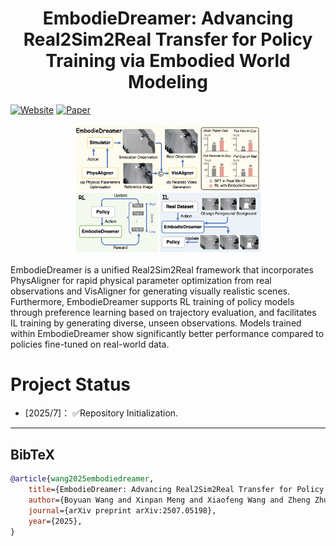 <div align="center">   
  
# EmbodieDreamer: Advancing Real2Sim2Real Transfer for Policy Training via Embodied World Modeling

</div>

<!-- [Project Page](https://humandreamer.github.io/)  | [Paper](https://arxiv.org/abs/2503.24026)  -->
[![Website](https://img.shields.io/badge/Project-Website-0073e6)](https://embodiedreamer.github.io/)
[![Paper](https://img.shields.io/badge/arXiv-PDF-b31b1b)](https://arxiv.org/abs/2507.05198)
<!-- [![License](https://img.shields.io/badge/License-MIT-blue.svg)](https://opensource.org/licenses/MIT) -->


<div align="center">
<img src="./assets/main_demo.png" alt="Teaser Image" width="60%">
</div>

EmbodieDreamer is a unified Real2Sim2Real framework that incorporates PhysAligner for
rapid physical parameter optimization from real observations and VisAligner for generating visually
realistic scenes. Furthermore, EmbodieDreamer supports RL training of policy models through
preference learning based on trajectory evaluation, and facilitates IL training by generating diverse,
unseen observations. Models trained within EmbodieDreamer show significantly better performance
compared to policies fine-tuned on real-world data.

<!-- ## Method Overview

Training pipeline of the proposed *Text-to-Pose* generation. Pose data are encoded in latent space via the Pose VAE, which are then processed by the proposed MotionDiT, where local feature aggregation and global attention are utilized to capture information from the entire pose sequence. Finally, the LAMA loss is calculated via the proposed CLoP, which enhances the training of MotionDiT.

![motiondit](./assets/motiondit.png) -->

<!-- The pipeline of *Pose-to-Video*.

![pose2video](./assets/pose2video.png) -->
# Project Status
- [2025/7]： ✅Repository Initialization.
---

<!-- ## License
All the data and code within this repo are under [CC BY-NC-SA 4.0](https://creativecommons.org/licenses/by-nc-sa/4.0/). -->

## BibTeX

```bibtex
@article{wang2025embodiedreamer,
    title={EmbodieDreamer: Advancing Real2Sim2Real Transfer for Policy Training via Embodied World Modeling}, 
    author={Boyuan Wang and Xinpan Meng and Xiaofeng Wang and Zheng Zhu and Angen Ye and Yang Wang and Zhiqin Yang and Chaojun Ni and Guan Huang and Xingang Wang},
    journal={arXiv preprint arXiv:2507.05198},
    year={2025},
}
  